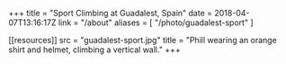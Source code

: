 +++
title = "Sport Climbing at Guadalest, Spain"
date = 2018-04-07T13:16:17Z
link = "/about"
aliases = [
    "/photo/guadalest-sport"
]

[[resources]]
    src = "guadalest-sport.jpg"
    title = "Phill wearing an orange shirt and helmet, climbing a vertical wall."
+++
